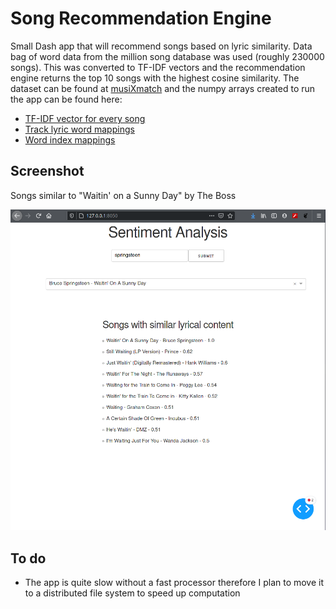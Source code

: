 # Song Recommendation Engine

Small Dash app that will recommend songs based on lyric similarity. Data bag of word data from the million song database was used (roughly 230000 songs). This was converted to TF-IDF vectors and the recommendation engine returns the top 10 songs with the highest cosine similarity. The dataset can be found at [musiXmatch](http://millionsongdataset.com/musixmatch/) and the numpy arrays created to run the app can be found here:
* [TF-IDF vector for every song](https://drive.google.com/file/d/1-MhAXEMCmeUpa0xwJ0uojAkbvHANPWQ_/view?usp=sharing)
* [Track lyric word mappings](https://drive.google.com/file/d/1my70wn1cHW4APGObziprsX6DuD34HnKH/view?usp=sharing)
* [Word index mappings](https://drive.google.com/file/d/1h61mA7MRLZ2u9jZy1B0J7Us5ryUl1luY/view?usp=sharing)

## Screenshot
Songs similar to "Waitin' on a Sunny Day" by The Boss

![](screenshot.png)

## To do
* The app is quite slow without a fast processor therefore I plan to move it to a distributed file system to speed up computation
